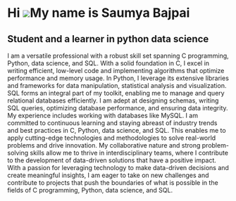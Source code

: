 Hi ![](https://user-images.githubusercontent.com/18350557/176309783-0785949b-9127-417c-8b55-ab5a4333674e.gif)My name is Saumya Bajpai
=====================================================================================================================================

Student and a learner in python data science
--------------------------------------------

I am a versatile professional with a robust skill set spanning C programming, Python, data science, and SQL. With a solid foundation in C, I excel in writing efficient, low-level code and implementing algorithms that optimize performance and memory usage. In Python, I leverage its extensive libraries and frameworks for data manipulation, statistical analysis and visualization. SQL forms an integral part of my toolkit, enabling me to manage and query relational databases efficiently. I am adept at designing schemas, writing SQL queries, optimizing database performance, and ensuring data integrity. My experience includes working with databases like MySQL. I am committed to continuous learning and staying abreast of industry trends and best practices in C, Python, data science, and SQL. This enables me to apply cutting-edge technologies and methodologies to solve real-world problems and drive innovation. My collaborative nature and strong problem-solving skills allow me to thrive in interdisciplinary teams, where I contribute to the development of data-driven solutions that have a positive impact. With a passion for leveraging technology to make data-driven decisions and create meaningful insights, I am eager to take on new challenges and contribute to projects that push the boundaries of what is possible in the fields of C programming, Python, data science, and SQL.

<!--
**saumyabajpai2006/saumyabajpai2006** is a ✨ _special_ ✨ repository because its `README.md` (this file) appears on your GitHub profile.

Here are some ideas to get you started:

- 🔭 I’m currently working on ...
- 🌱 I’m currently learning ...
- 👯 I’m looking to collaborate on ...
- 🤔 I’m looking for help with ...
- 💬 Ask me about ...
- 📫 How to reach me: ...
- 😄 Pronouns: ...
- ⚡ Fun fact: ...
-->
